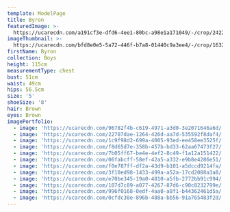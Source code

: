```yaml
---
template: ModelPage
title: Byron
featuredImage: >-
  https://ucarecdn.com/a191cf3e-dfd6-4ee1-80bc-a98e1a171049/-/crop/2422x1103/0,81/-/preview/
imageThumbnail: >-
  https://ucarecdn.com/bfd8e0e5-5a72-446f-b7a8-01440c9a3ee4/-/crop/1632x1621/0,0/-/preview/
firstName: Byron
collection: Boys
height: 115cm
measurementType: chest
bust: 51cm
waist: 49cm
hips: 56.5cm
size: '5'
shoeSize: '8'
hair: Brown
eyes: Brown
imagePortfolio:
  - image: 'https://ucarecdn.com/96782f4b-c619-4971-a3d0-3e2071646a6d/'
  - image: 'https://ucarecdn.com/22707dae-1264-426d-aa7d-535592f8daf4/'
  - image: 'https://ucarecdn.com/1c9f98d2-699a-4005-93ed-ee458ee3525f/'
  - image: 'https://ucarecdn.com/f8d65d7e-358b-457b-bd33-62aa67473f27/'
  - image: 'https://ucarecdn.com/7b05ff67-be4e-4ef2-8c49-f1a12a151422/'
  - image: 'https://ucarecdn.com/06fabcff-58ef-42a5-a332-e9b8e4286e51/'
  - image: 'https://ucarecdn.com/f0e787ff-df2a-43d9-b101-a5dccd9214fa/'
  - image: 'https://ucarecdn.com/3f10ed98-1433-499a-a52a-17cd2088a3a8/'
  - image: 'https://ucarecdn.com/e70be345-19a0-4810-a5fb-2772bb91c994/'
  - image: 'https://ucarecdn.com/107d7c89-a077-4267-87d6-c90c8232799e/'
  - image: 'https://ucarecdn.com/996f0168-0edf-4aa0-a8f1-b44362461d5a/'
  - image: 'https://ucarecdn.com/0cfdc38e-896b-488a-bb56-91a765483f2d/'
---
```


